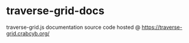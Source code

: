 # traverse-grid-docs
traverse-grid.js documentation source code
hosted @ https://traverse-grid.crabcyb.org/
